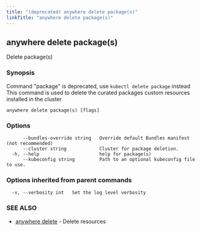```yaml
---
title: "(deprecated) anywhere delete package(s)"
linkTitle: "anywhere delete package(s)"
---
```


## anywhere delete package(s)

Delete package(s)

### Synopsis

Command "package" is deprecated, use `kubectl delete package` instead
This command is used to delete the curated packages custom resources installed in the cluster

```
anywhere delete package(s) [flags]
```

### Options

```
      --bundles-override string   Override default Bundles manifest (not recommended)
      --cluster string            Cluster for package deletion.
  -h, --help                      help for package(s)
      --kubeconfig string         Path to an optional kubeconfig file to use.
```

### Options inherited from parent commands

```
  -v, --verbosity int   Set the log level verbosity
```

### SEE ALSO

* [anywhere delete](../anywhere_delete/)	 - Delete resources

